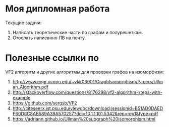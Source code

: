 # Моя дипломная работа

Текущие задачи:

1. Написать теоретические части по графам и полурешеткам.
2. Отослать написанно ЛВ на почту.

# Полезные ссылки по 

VF2 алгоритм и другие алгоритмы для проверки графов на изоморфизм:

1. http://www.engr.uconn.edu/~vkk06001/GraphIsomorphism/Papers/Ullman_Algorithm.pdf
2. http://stackoverflow.com/questions/8176298/vf2-algorithm-steps-with-example
3. https://github.com/sergsb/VF2
4. http://citeseerx.ist.psu.edu/viewdoc/download;jsessionid=B51AD0DAEDF60D6C8AB589A39A570257?doi=10.1.1.101.5342&rep=rep1&type=pdf
5. https://adriann.github.io/Ullman%20subgraph%20isomorphism.html
